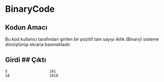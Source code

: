 # BinaryCode
 
## Kodun Amacı

Bu kod kullanıcı tarafından girilen bir pozitif tam sayıyı ikilik (Binary) sisteme 
dönüştürüp ekrana basmaktadır.

## Girdi            ## Çıktı
    5                   101
    10                  1010
